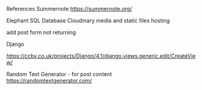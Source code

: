 


References
Summernote
https://summernote.org/

Elephant SQL Database
Cloudinary media and static files hosting


add post form not returning

Django

https://ccbv.co.uk/projects/Django/4.1/django.views.generic.edit/CreateView/


Random Text Generator - for post content
https://randomtextgenerator.com/